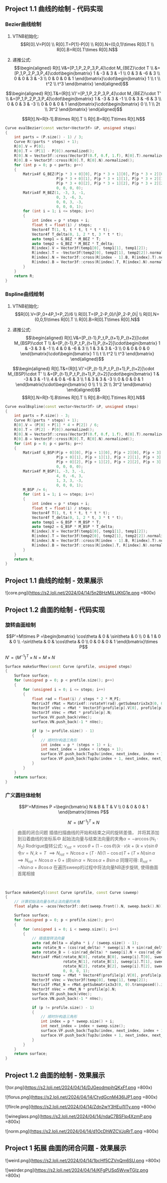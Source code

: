 ## Project 1.1 曲线的绘制 - 代码实现


### Bezier曲线绘制
1. VTNB初始化:
$$R[0].V=P[0] \\
R[0].T=P[1]-P[0] \\
R[0].N=(0,0,1)\times R[0].T \\
R[0].B=R[0].T\times R[0].N$$

1. 递推公式:
$$\begin{aligned}
R[t].V&=[P_1,P_2,P_3,P_4]\cdot M_{BEZ}\cdot T \\
&=[P_1,P_2,P_3,P_4]\cdot\begin{bmatrix}
    1 & -3 & 3 & -1 \\
    0 & 3 & -6 & 3 \\
    0 & 0 & 3 & -3 \\
    0 & 0 & 0 & 1
\end{bmatrix}\cdot\begin{bmatrix}
    1 \\
    t \\
    t^2 \\
    t^3
\end{bmatrix}
\end{aligned}$$

$$\begin{aligned}
R[t].T&=(R[t].V)'=[P_1,P_2,P_3,P_4]\cdot M_{BEZ}\cdot T' \\
&=[P_1,P_2,P_3,P_4]\cdot\begin{bmatrix}
    1 & -3 & 3 & -1 \\
    0 & 3 & -6 & 3 \\
    0 & 0 & 3 & -3 \\
    0 & 0 & 0 & 1
\end{bmatrix}\cdot\begin{bmatrix}
    0 \\
    1 \\
    2t \\
    3t^2
\end{bmatrix}
\end{aligned}$$

$$R[t].N=R[t-1].B\times R[t].T \\
R[t].B=R[t].T\times R[t].N$$

```cpp
Curve evalBezier(const vector<Vector3f> &P, unsigned steps)
{
	int parts = (P.size() - 1) / 3;
	Curve R((parts * steps) + 1);
	R[0].V = P[0];
	R[0].T = (P[1] - P[0]).normalized();
	R[0].N = Vector3f::cross(Vector3f(0.f, 0.f, 1.f), R[0].T).normalized();
	R[0].B = Vector3f::cross(R[0].T, R[0].N).normalized();
	for (int p = 0; p < parts; p++)
	{
		Matrix4f G_BEZ(P[p * 3 + 0][0], P[p * 3 + 1][0], P[p * 3 + 2][0], P[p * 3 + 3][0],
					   P[p * 3 + 0][1], P[p * 3 + 1][1], P[p * 3 + 2][1], P[p * 3 + 3][1],
					   P[p * 3 + 0][2], P[p * 3 + 1][2], P[p * 3 + 2][2], P[p * 3 + 3][2],
					   0, 0, 0, 0);
		Matrix4f M_BEZ(1, -3, 3, -1,
					   0, 3, -6, 3,
					   0, 0, 3, -3,
					   0, 0, 0, 1);
		for (int i = 1; i <= steps; i++)
		{
			int index = p * steps + i;
			float t = float(i) / steps;
			Vector4f T(1, t, t * t, t * t * t);
			Vector4f T_delta(0, 1, 2 * t, 3 * t * t);
			auto temp1 = G_BEZ * M_BEZ * T;
			auto temp2 = G_BEZ * M_BEZ * T_delta;
			R[index].V = Vector3f(temp1[0], temp1[1], temp1[2]);
			R[index].T = -Vector3f(temp2[0], temp2[1], temp2[2]).normalized();
			R[index].N = Vector3f::cross(R[index - 1].B, R[index].T).normalized();
			R[index].B = Vector3f::cross(R[index].T, R[index].N).normalized();
		}
	}
	return R;
}

```

### Bspline曲线绘制
1. VTNB初始化:
$$R[0].V=(P_0+4P_1+P_2)/6 \\
R[0].T=(P_2-P_0)/\|P_2-P_0\| \\
R[0].N=(0,0,1)\times R[0].T \\
R[0].B=R[0].T\times R[0].N$$

2. 递推公式:
$$\begin{aligned}
R[t].V&=[P_{t-1},P_t,P_{t+1},P_{t+2}]\cdot M_{BSP}\cdot T \\
&=[P_{t-1},P_t,P_{t+1},P_{t+2}]\cdot\begin{bmatrix}
    1 & -3 & 3 & -1 \\
    4 & 0 & -6 & 3 \\
    1 & 3 & 3 & -3 \\
    0 & 0 & 0 & 0
\end{bmatrix}\cdot\begin{bmatrix}
    1 \\
    t \\
    t^2 \\
    t^3
\end{bmatrix}
\end{aligned}$$

$$\begin{aligned}
R[t].T&=(R[t].V)'=[P_{t-1},P_t,P_{t+1},P_{t+2}]\cdot M_{BSP}\cdot T' \\
&=[P_{t-1},P_t,P_{t+1},P_{t+2}]\cdot\begin{bmatrix}
    1 & -3 & 3 & -1 \\
    4 & 0 & -6 & 3 \\
    1 & 3 & 3 & -3 \\
    0 & 0 & 0 & 1
\end{bmatrix}\cdot\begin{bmatrix}
    0 \\
    1 \\
    2t \\
    3t^2
\end{bmatrix}
\end{aligned}$$
$$R[t].N=R[t-1].B\times R[t].T \\
R[t].B=R[t].T\times R[t].N$$

```cpp
Curve evalBspline(const vector<Vector3f> &P, unsigned steps)
{
	int parts = P.size() - 3;
	Curve R((parts * steps) + 1);
	R[0].V = (P[0] + P[1] * 4 + P[2]) / 6;
	R[0].T = (P[2] - P[0]).normalized();
	R[0].N = Vector3f::cross(Vector3f(0.f, 0.f, 1.f), R[0].T).normalized();
	R[0].B = Vector3f::cross(R[0].T, R[0].N).normalized();
	for (int p = 0; p < parts; p++)
	{
		Matrix4f G_BSP(P[p + 0][0], P[p + 1][0], P[p + 2][0], P[p + 3][0],
					   P[p + 0][1], P[p + 1][1], P[p + 2][1], P[p + 3][1],
					   P[p + 0][2], P[p + 1][2], P[p + 2][2], P[p + 3][2],
					   0, 0, 0, 0);
		Matrix4f M_BSP(1, -3, 3, -1,
					   4, 0, -6, 3,
					   1, 3, 3, -3,
					   0, 0, 0, 1);
		M_BSP /= 6;
		for (int i = 1; i <= steps; i++)
		{
			int index = p * steps + i;
			float t = float(i) / steps;
			Vector4f T(1, t, t * t, t * t * t);
			Vector4f T_delta(0, 1, 2 * t, 3 * t * t);
			auto temp1 = G_BSP * M_BSP * T;
			auto temp2 = G_BSP * M_BSP * T_delta;
			R[index].V = Vector3f(temp1[0], temp1[1], temp1[2]);
			R[index].T = Vector3f(temp2[0], temp2[1], temp2[2]).normalized();
			R[index].N = Vector3f::cross(R[index - 1].B, R[index].T).normalized();
			R[index].B = Vector3f::cross(R[index].T, R[index].N).normalized();
		}
	}
	return R;
}
```

## Project 1.1 曲线的绘制 - 效果展示

![core.png](https://s2.loli.net/2024/04/14/5n2BHzMILUKtG1e.png =800x)



## Project 1.2 曲⾯的绘制 - 代码实现

### 旋转曲面绘制

$$P'=M\times P
=\begin{bmatrix}
\cos\theta & 0 & \sin\theta & 0 \\
0 & 1 & 0 & 0 \\
-\sin\theta & 0 & \cos\theta & 0 \\
0 & 0 & 0 & 1
\end{bmatrix}\times P$$  

$N'=(M^{-1})^T\times N=M\times N$

```cpp
Surface makeSurfRev(const Curve &profile, unsigned steps)
{
    Surface surface;
    for (unsigned p = 0; p < profile.size(); p++)
    {
        for (unsigned i = 0; i <= steps; i++)
        {
            float rad = float(i) / steps * 2 * M_PI;
            Matrix3f rMat = Matrix4f::rotateY(rad).getSubmatrix3x3(0, 0);
            Vector3f vVec = rMat * Vector3f(profile[p].V[0], profile[p].V[1], profile[p].V[2]);
            Vector3f nVec = rMat * profile[p].N;
            surface.VV.push_back(vVec);
            surface.VN.push_back(-1 * nVec);

            if (p != profile.size() - 1)
            {
                // 顺时针构造三角形
                int index = p * (steps + 1) + i;
                int next_index = index + (steps + 1);
                surface.VF.push_back(Tup3u(index, next_index, index + 1));
                surface.VF.push_back(Tup3u(index + 1, next_index, next_index + 1));
            }
        }
    }
    return surface;
}
```

### ⼴义圆柱体绘制

$$P'=M\times P
=\begin{bmatrix}
N & B & T & V \\
0 & 0 & 0 & 1
\end{bmatrix}\times P$$

$$N'=(M^{-1})^T\times N$$


> 曲⾯的闭合问题
> 插值扫描曲线的开始和结束之间的旋转差值，
> 并将其添加到沿着曲线的坐标系中
> 起始法向量与结束法向量的夹⻆$\alpha=-\arccos(N_1\cdot N_2)$
> Rodrigue旋转公式: $v_{rot}=v\cos\theta+(1-\cos\theta)(k\cdot v)k+(k\times v)\sin\theta$
> 令$v=N, k=T$
> $\implies N_{rot}=N\cos\alpha+(T\cdot N)(1-\cos\alpha)T+(T\times N)\sin\alpha$
> $\implies N_{rot}=N\cos\alpha+0+(B)\sin\alpha=N\cos\alpha+B\sin\alpha$
> 同理可得: $B_{rot}=-N\sin\alpha+B\cos\alpha$
> 在遍历sweep的过程中将法向量NB逐步旋转, 使得曲面首尾相接

<br>

```cpp
Surface makeGenCyl(const Curve &profile, const Curve &sweep)
{
    // 计算初始法向量与终止法向量的夹角
    float alpha = -acos(Vector3f::dot(sweep.front().N, sweep.back().N));

    Surface surface;
    for (unsigned p = 0; p < profile.size(); p++)
    {
        for (unsigned i = 0; i < sweep.size(); i++)
        {
            // 插值旋转法向量
            auto rad_delta = alpha * i / (sweep.size() - 1);
            auto rotate_N = (cos(rad_delta) * sweep[i].N + sin(rad_delta) * sweep[i].B).normalized();
            auto rotate_B = (-sin(rad_delta) * sweep[i].N + cos(rad_delta) * sweep[i].B).normalized();
            Matrix4f rMat(rotate_N[0], rotate_B[0], sweep[i].T[0], sweep[i].V[0],
                          rotate_N[1], rotate_B[1], sweep[i].T[1], sweep[i].V[1],
                          rotate_N[2], rotate_B[2], sweep[i].T[2], sweep[i].V[2],
                          0, 0, 0, 1);
            Vector4f temp = rMat * Vector4f(profile[p].V[0], profile[p].V[1], profile[p].V[2], 1);
            Vector3f vVec = Vector3f(temp[0], temp[1], temp[2]);
            Matrix3f rMat_N = rMat.getSubmatrix3x3(0, 0).transposed().inverse();
            Vector3f nVec = rMat_N * profile[p].N;
            surface.VV.push_back(vVec);
            surface.VN.push_back(-1 * nVec);

            if (p != profile.size() - 1)
            {
                // 顺时针构造三角形
                int index = p * sweep.size() + i;
                int next_index = index + sweep.size();
                surface.VF.push_back(Tup3u(index, next_index, index + 1));
                surface.VF.push_back(Tup3u(index + 1, next_index, next_index + 1));
            }
        }
    }
    return surface;
}
```

## Project 1.2 曲⾯的绘制 - 效果展示

![tor.png](https://s2.loli.net/2024/04/14/DJGeodmpjhQKxFf.png =800x)

![florus.png](https://s2.loli.net/2024/04/14/CtydGcnM436lJP1.png =800x)

![flircle.png](https://s2.loli.net/2024/04/14/Zdn2wY3HEui1ITy.png =800x)

![wineglass.png](https://s2.loli.net/2024/04/14/ndaC7BSFlp4XzmP.png =800x)

![norm.png](https://s2.loli.net/2024/04/14/d1OcDhWZCVJoRrT.png =800x)


## Project 1 拓展 曲⾯的闭合问题 - 效果展示

![weird.png](https://s2.loli.net/2024/04/14/1bcHf5CZVnQm6SU.png =800x)

![weirder.png](https://s2.loli.net/2024/04/14/KFgPUSq5WvwTGIz.png =800x)
